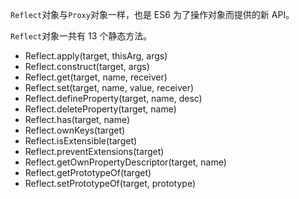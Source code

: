 `Reflect`对象与`Proxy`对象一样，也是 ES6 为了操作对象而提供的新 API。

`Reflect`对象一共有 13 个静态方法。

-   Reflect.apply(target, thisArg, args)
-   Reflect.construct(target, args)
-   Reflect.get(target, name, receiver)
-   Reflect.set(target, name, value, receiver)
-   Reflect.defineProperty(target, name, desc)
-   Reflect.deleteProperty(target, name)
-   Reflect.has(target, name)
-   Reflect.ownKeys(target)
-   Reflect.isExtensible(target)
-   Reflect.preventExtensions(target)
-   Reflect.getOwnPropertyDescriptor(target, name)
-   Reflect.getPrototypeOf(target)
-   Reflect.setPrototypeOf(target, prototype)